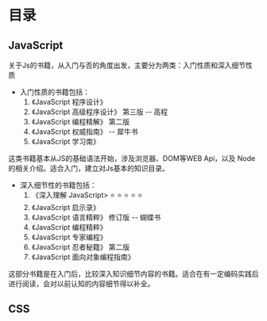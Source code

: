 # 目录

## JavaScript

关于Js的书籍，从入门与否的角度出发，主要分为两类：入门性质和深入细节性质
- 入门性质的书籍包括：
  1. 《JavaScript 程序设计》
  1. 《JavaScript 高级程序设计》 第三版 -- 高程
  1. 《JavaScript 编程精解》 第二版
  1. 《JavaScript 权威指南》 -- 犀牛书
  1. 《JavaScript 学习南》

这类书籍基本从JS的基础语法开始，涉及浏览器、DOM等WEB Api，以及 Node的相关介绍。适合入门，建立对Js基本的知识目录。

- 深入细节性的书籍包括：
  1. 《深入理解 JavaScript> :star: :star: :star: :star: :star:  
  1. 《JavaScript 启示录》
  1. 《JavaScript 语言精粹》 修订版 -- 蝴蝶书
  1. 《JavaScript 编程精粹》
  1. 《JavaScript 专家编程》
  1. 《JavaScript 忍者秘籍》 第二版
  1. 《JavaScript 面向对象编程指南》

这部分书籍是在入门后，比较深入知识细节内容的书籍。适合在有一定编码实践后进行阅读，会对以前认知的内容细节得以补全。

## CSS

